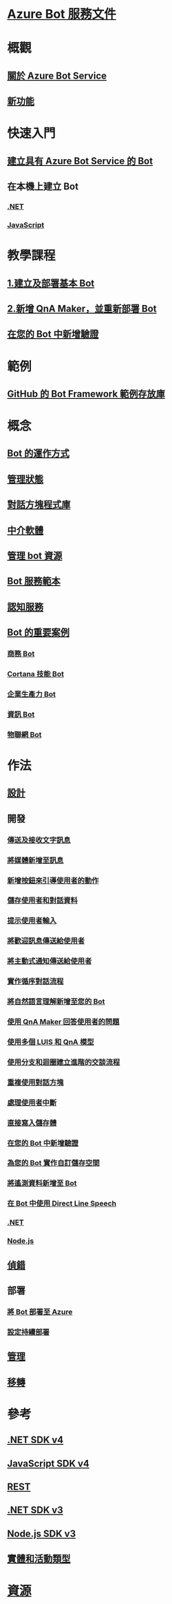 # [Azure Bot 服務文件](index.md)
# 概觀
## [關於 Azure Bot Service](bot-service-overview-introduction.md)
## [新功能](what-is-new.md)
# 快速入門
## [建立具有 Azure Bot Service 的 Bot](~/bot-service-quickstart.md)
## 在本機上建立 Bot
### [.NET](dotnet/bot-builder-dotnet-sdk-quickstart.md)
### [JavaScript](javascript/bot-builder-javascript-quickstart.md)
# 教學課程
## [1.建立及部署基本 Bot](v4sdk/bot-builder-tutorial-basic-deploy.md)
## [2.新增 QnA Maker，並重新部署 Bot](v4sdk/bot-builder-tutorial-add-qna.md)
## [在您的 Bot 中新增驗證](bot-builder-tutorial-authentication.md)
# 範例
## [GitHub 的 Bot Framework 範例存放庫](https://github.com/Microsoft/BotBuilder-Samples/blob/master/README.md)
# 概念
## [Bot 的運作方式](v4sdk/bot-builder-basics.md)
## [管理狀態](v4sdk/bot-builder-concept-state.md)
## [對話方塊程式庫](v4sdk/bot-builder-concept-dialog.md)
## [中介軟體](v4sdk/bot-builder-concept-middleware.md)
## [管理 bot 資源](v4sdk/bot-file-basics.md)
<!-- [Language understanding](v4sdk/bot-builder-concept-luis.md) -->
## [Bot 服務範本](bot-service-concept-templates.md)
## [認知服務](bot-service-concept-intelligence.md)
## [Bot 的重要案例](bot-service-scenario-overview.md)
### [商務 Bot](bot-service-scenario-commerce.md)
### [Cortana 技能 Bot](bot-service-scenario-cortana-skill.md)
### [企業生產力 Bot](bot-service-scenario-enterprise-productivity.md)
### [資訊 Bot](bot-service-scenario-informational.md)
### [物聯網 Bot](bot-service-scenario-internet-things.md)
# 作法 
## [設計](design/TOC.md)
## 開發
<!-- ## [Best practice for welcoming the user](v4sdk/bot-builder-welcome-user.md) -->
### [傳送及接收文字訊息](v4sdk/bot-builder-howto-send-messages.md)
### [將媒體新增至訊息](v4sdk/bot-builder-howto-add-media-attachments.md)
### [新增按鈕來引導使用者的動作](v4sdk/bot-builder-howto-add-suggested-actions.md)
### [儲存使用者和對話資料](v4sdk/bot-builder-howto-v4-state.md) 
### [提示使用者輸入](v4sdk/bot-builder-primitive-prompts.md) 
### [將歡迎訊息傳送給使用者](v4sdk/bot-builder-send-welcome-message.md)
### [將主動式通知傳送給使用者](v4sdk/bot-builder-howto-proactive-message.md)
### [實作循序對話流程](v4sdk/bot-builder-dialog-manage-conversation-flow.md)
### [將自然語言理解新增至您的 Bot](v4sdk/bot-builder-howto-v4-luis.md)
### [使用 QnA Maker 回答使用者的問題](v4sdk/bot-builder-howto-qna.md)
### [使用多個 LUIS 和 QnA 模型](v4sdk/bot-builder-tutorial-dispatch.md)
### [使用分支和迴圈建立進階的交談流程](v4sdk/bot-builder-dialog-manage-complex-conversation-flow.md)
### [重複使用對話方塊](v4sdk/bot-builder-compositcontrol.md)
<!--#### [Implement a greeting dialog](v4sdk/bot-builder-dialogs-greeting.md)--TODO: Add once there's a sample.-->
### [處理使用者中斷](v4sdk/bot-builder-howto-handle-user-interrupt.md)
### [直接寫入儲存體](v4sdk/bot-builder-howto-v4-storage.md)
### [在您的 Bot 中新增驗證](v4sdk/bot-builder-authentication.md)
### [為您的 Bot 實作自訂儲存空間](v4sdk/bot-builder-custom-storage.md)
### [將遙測資料新增至 Bot](v4sdk/bot-builder-telemetry.md)
### [在 Bot 中使用 Direct Line Speech](directline-speech-bot.md)
### [.NET](dotnet/TOC.md)
### [Node.js](nodejs/TOC.md)
## [偵錯](debug/TOC.md)
## 部署
### [將 Bot 部署至 Azure](bot-builder-deploy-az-cli.md)
### [設定持續部署](bot-service-build-continuous-deployment.md)
## [管理](manage/TOC.md)
## [移轉](v4sdk/migration/TOC.md)
# 參考
## [.NET SDK v4](https://aka.ms/botframework-v4-cs-sdk)
## [JavaScript SDK v4](https://aka.ms/bot-jssdk-v4)
## [REST](rest-api/TOC.md)
## [.NET SDK v3](https://aka.ms/botframework-v3-cs-sdk)
## [Node.js SDK v3](https://aka.ms/bot-jssdk-v3)
## [實體和活動類型](bot-service-activities-entities.md)
# [資源](resources/TOC.md)
